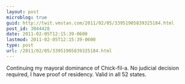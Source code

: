 ```yaml
---
layout: post
microblog: true
guid: http://twit.vmstan.com/2011/02/05/33951905839325184.html
post_id: 3044428
date: 2011-02-05T12:15:39-0600
lastmod: 2011-02-05T12:15:39-0600
type: post
url: /2011/02/05/33951905839325184.html
---
```

Continuing my mayoral dominance of Chick-fil-a. No judicial decision required, I have proof of residency. Valid in all 52 states.
